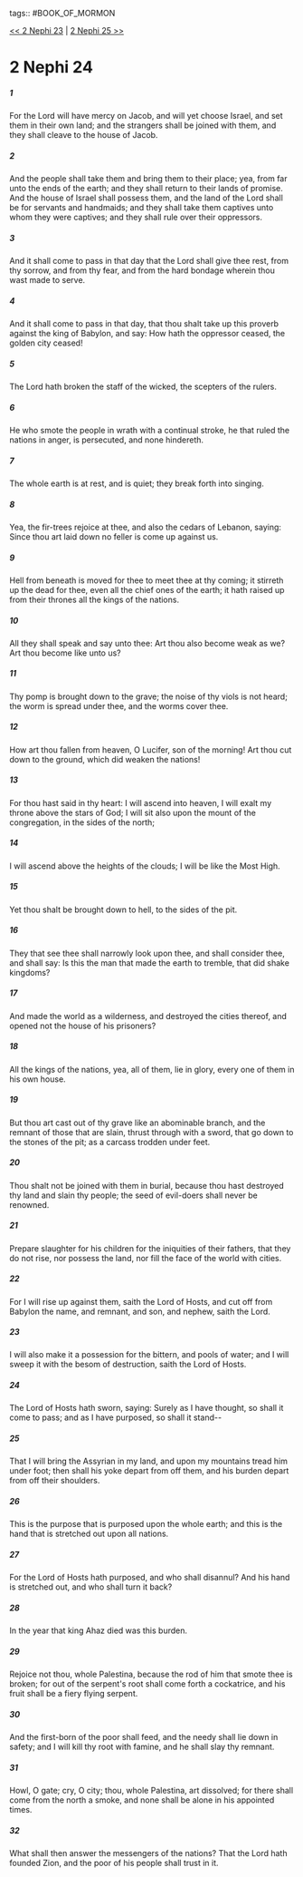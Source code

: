 tags:: #BOOK_OF_MORMON

[<< 2 Nephi 23](BOOK_OF_MORMON/02_2_Nephi/2_Nephi_23.md) | [2 Nephi 25 >>](BOOK_OF_MORMON/02_2_Nephi/2_Nephi_25.md)

# 2 Nephi 24

##### 1

For the Lord will have mercy on Jacob, and will yet choose Israel, and set them in their own land; and the strangers shall be joined with them, and they shall cleave to the house of Jacob.

##### 2

And the people shall take them and bring them to their place; yea, from far unto the ends of the earth; and they shall return to their lands of promise. And the house of Israel shall possess them, and the land of the Lord shall be for servants and handmaids; and they shall take them captives unto whom they were captives; and they shall rule over their oppressors.

##### 3

And it shall come to pass in that day that the Lord shall give thee rest, from thy sorrow, and from thy fear, and from the hard bondage wherein thou wast made to serve.

##### 4

And it shall come to pass in that day, that thou shalt take up this proverb against the king of Babylon, and say: How hath the oppressor ceased, the golden city ceased!

##### 5

The Lord hath broken the staff of the wicked, the scepters of the rulers.

##### 6

He who smote the people in wrath with a continual stroke, he that ruled the nations in anger, is persecuted, and none hindereth.

##### 7

The whole earth is at rest, and is quiet; they break forth into singing.

##### 8

Yea, the fir-trees rejoice at thee, and also the cedars of Lebanon, saying: Since thou art laid down no feller is come up against us.

##### 9

Hell from beneath is moved for thee to meet thee at thy coming; it stirreth up the dead for thee, even all the chief ones of the earth; it hath raised up from their thrones all the kings of the nations.

##### 10

All they shall speak and say unto thee: Art thou also become weak as we? Art thou become like unto us?

##### 11

Thy pomp is brought down to the grave; the noise of thy viols is not heard; the worm is spread under thee, and the worms cover thee.

##### 12

How art thou fallen from heaven, O Lucifer, son of the morning! Art thou cut down to the ground, which did weaken the nations!

##### 13

For thou hast said in thy heart: I will ascend into heaven, I will exalt my throne above the stars of God; I will sit also upon the mount of the congregation, in the sides of the north;

##### 14

I will ascend above the heights of the clouds; I will be like the Most High.

##### 15

Yet thou shalt be brought down to hell, to the sides of the pit.

##### 16

They that see thee shall narrowly look upon thee, and shall consider thee, and shall say: Is this the man that made the earth to tremble, that did shake kingdoms?

##### 17

And made the world as a wilderness, and destroyed the cities thereof, and opened not the house of his prisoners?

##### 18

All the kings of the nations, yea, all of them, lie in glory, every one of them in his own house.

##### 19

But thou art cast out of thy grave like an abominable branch, and the remnant of those that are slain, thrust through with a sword, that go down to the stones of the pit; as a carcass trodden under feet.

##### 20

Thou shalt not be joined with them in burial, because thou hast destroyed thy land and slain thy people; the seed of evil-doers shall never be renowned.

##### 21

Prepare slaughter for his children for the iniquities of their fathers, that they do not rise, nor possess the land, nor fill the face of the world with cities.

##### 22

For I will rise up against them, saith the Lord of Hosts, and cut off from Babylon the name, and remnant, and son, and nephew, saith the Lord.

##### 23

I will also make it a possession for the bittern, and pools of water; and I will sweep it with the besom of destruction, saith the Lord of Hosts.

##### 24

The Lord of Hosts hath sworn, saying: Surely as I have thought, so shall it come to pass; and as I have purposed, so shall it stand--

##### 25

That I will bring the Assyrian in my land, and upon my mountains tread him under foot; then shall his yoke depart from off them, and his burden depart from off their shoulders.

##### 26

This is the purpose that is purposed upon the whole earth; and this is the hand that is stretched out upon all nations.

##### 27

For the Lord of Hosts hath purposed, and who shall disannul? And his hand is stretched out, and who shall turn it back?

##### 28

In the year that king Ahaz died was this burden.

##### 29

Rejoice not thou, whole Palestina, because the rod of him that smote thee is broken; for out of the serpent's root shall come forth a cockatrice, and his fruit shall be a fiery flying serpent.

##### 30

And the first-born of the poor shall feed, and the needy shall lie down in safety; and I will kill thy root with famine, and he shall slay thy remnant.

##### 31

Howl, O gate; cry, O city; thou, whole Palestina, art dissolved; for there shall come from the north a smoke, and none shall be alone in his appointed times.

##### 32

What shall then answer the messengers of the nations? That the Lord hath founded Zion, and the poor of his people shall trust in it.
